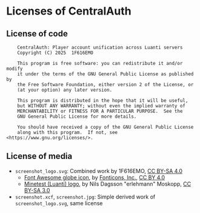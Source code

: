 # Licenses of CentralAuth

## License of code

        CentralAuth: Player account unification across Luanti servers
        Copyright (C) 2025  1F616EMO

        This program is free software: you can redistribute it and/or modify
        it under the terms of the GNU General Public License as published by
        the Free Software Foundation, either version 2 of the License, or
        (at your option) any later version.

        This program is distributed in the hope that it will be useful,
        but WITHOUT ANY WARRANTY; without even the implied warranty of
        MERCHANTABILITY or FITNESS FOR A PARTICULAR PURPOSE.  See the
        GNU General Public License for more details.

        You should have received a copy of the GNU General Public License
        along with this program.  If not, see <https://www.gnu.org/licenses/>.

## License of media

* `screenshot_logo.svg`: Combined work by 1F616EMO, [CC BY-SA 4.0][CCBYSA4]
  * [Font Awesome globe icon](https://fontawesome.com/icons/globe?f=classic&s=solid), by [Fonticons, Inc.](https://fontawesome.com), [CC BY 4.0][CCBY4]
  * [Minetest (Luanti) logo](https://commons.wikimedia.org/wiki/File:Minetest_logo.svg), by Nils Dagsson "erlehmann" Moskopp, [CC BY-SA 3.0][CCBYSA3]
* `screenshot.xcf`, `screenshot.jpg`: Simple derived work of `screenshot_logo.svg`, same license

[CCBY4]: https://creativecommons.org/licenses/by/4.0/deed.en
[CCBYSA3]: https://creativecommons.org/licenses/by-sa/3.0/deed.en
[CCBYSA4]: https://creativecommons.org/licenses/by-sa/4.0/deed.en